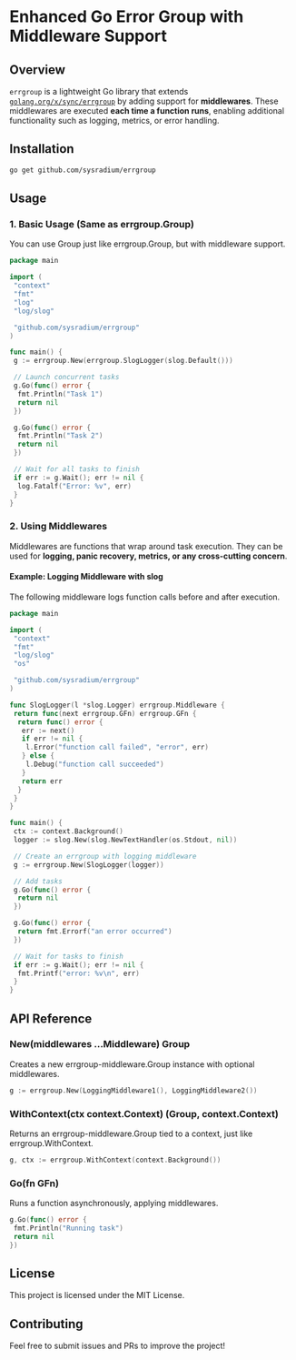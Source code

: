 
# Enhanced Go Error Group with Middleware Support

## Overview

`errgroup` is a lightweight Go library that extends [`golang.org/x/sync/errgroup`](https://pkg.go.dev/golang.org/x/sync/errgroup) by adding support for **middlewares**. These middlewares are executed **each time a function runs**, enabling additional functionality such as logging, metrics, or error handling.

## Installation

```sh
go get github.com/sysradium/errgroup
```

## Usage

### 1. Basic Usage (Same as errgroup.Group)

You can use Group just like errgroup.Group, but with middleware support.

```go
package main

import (
 "context"
 "fmt"
 "log"
 "log/slog"

 "github.com/sysradium/errgroup"
)

func main() {
 g := errgroup.New(errgroup.SlogLogger(slog.Default()))

 // Launch concurrent tasks
 g.Go(func() error {
  fmt.Println("Task 1")
  return nil
 })

 g.Go(func() error {
  fmt.Println("Task 2")
  return nil
 })

 // Wait for all tasks to finish
 if err := g.Wait(); err != nil {
  log.Fatalf("Error: %v", err)
 }
}
```

### 2. Using Middlewares

Middlewares are functions that wrap around task execution. They can be used for **logging, panic recovery, metrics, or any cross-cutting concern**.

#### Example: Logging Middleware with slog

The following middleware logs function calls before and after execution.

```go
package main

import (
 "context"
 "fmt"
 "log/slog"
 "os"

 "github.com/sysradium/errgroup"
)

func SlogLogger(l *slog.Logger) errgroup.Middleware {
 return func(next errgroup.GFn) errgroup.GFn {
  return func() error {
   err := next()
   if err != nil {
    l.Error("function call failed", "error", err)
   } else {
    l.Debug("function call succeeded")
   }
   return err
  }
 }
}

func main() {
 ctx := context.Background()
 logger := slog.New(slog.NewTextHandler(os.Stdout, nil))

 // Create an errgroup with logging middleware
 g := errgroup.New(SlogLogger(logger))

 // Add tasks
 g.Go(func() error {
  return nil
 })

 g.Go(func() error {
  return fmt.Errorf("an error occurred")
 })

 // Wait for tasks to finish
 if err := g.Wait(); err != nil {
  fmt.Printf("error: %v\n", err)
 }
}
```

## API Reference

### New(middlewares ...Middleware) Group

Creates a new errgroup-middleware.Group instance with optional middlewares.

```go
g := errgroup.New(LoggingMiddleware1(), LoggingMiddleware2())
```

### WithContext(ctx context.Context) (Group, context.Context)

Returns an errgroup-middleware.Group tied to a context, just like errgroup.WithContext.

```go
g, ctx := errgroup.WithContext(context.Background())
```

### Go(fn GFn)

Runs a function asynchronously, applying middlewares.

```go
g.Go(func() error {
 fmt.Println("Running task")
 return nil
})
```

## License

This project is licensed under the MIT License.

## Contributing

Feel free to submit issues and PRs to improve the project!

